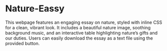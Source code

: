 # Nature-Eassy
This webpage features an engaging essay on nature, styled with inline CSS for a clean, vibrant look. It includes a beautiful nature image, soothing background music, and an interactive table highlighting nature’s gifts and our duties. Users can easily download the essay as a text file using the provided button. 
